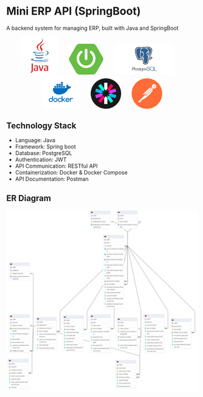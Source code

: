 # Mini ERP API (SpringBoot)

A backend system for managing ERP, built with Java and SpringBoot

<p align="center">
  <img src="image/java.png" width="100" />
  &nbsp;&nbsp;&nbsp;&nbsp;&nbsp;
  <img src="image/sp.png" width="90" />
  &nbsp;&nbsp;&nbsp;&nbsp;&nbsp;
  <img src="image/pg.png" width="160" />
  &nbsp;&nbsp;&nbsp;&nbsp;&nbsp;
  <img src="image/docker.png" width="100" />
  &nbsp;&nbsp;&nbsp;&nbsp;&nbsp;
  <img src="image/jwt.png" width="80" />
  &nbsp;&nbsp;&nbsp;&nbsp;&nbsp;
  <img src="image/post.png" width="80" />
</p>


## Technology Stack

- Language: Java
- Framework: Spring boot
- Database: PostgreSQL 
- Authentication: JWT
- API Communication: RESTful API
- Containerization: Docker & Docker Compose
- API Documentation: Postman 


## ER Diagram
![ER Diagram](image/erp_image.png)

